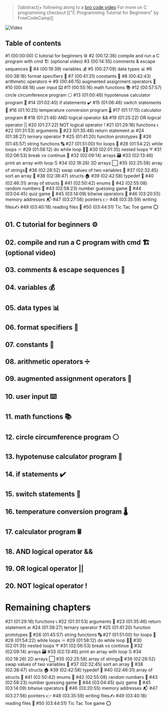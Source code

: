 
>[!abstract]+
>following along to a [bro code video](https://www.youtube.com/watch?v=87SH2Cn0s9A)
>For more on C programming checkout  [["C Programming Tutorial for Beginners" by FreeCodeCamp]]


![Video](https://www.youtube.com/watch?v=87SH2Cn0s9A)


## Table of contents
#1   (00:00:00) C 
tutorial for beginners ⚙️
#2   (00:12:36) compile and run a C program with cmd 🏗️ (optional video)
#3   (00:14:35) comments & escape sequences 💬
#4   (00:19:39) variables 💰
#5   (00:27:09) data types 📊
#6   (00:38:16) format specifiers 🔧
#7   (00:41:31) constants 🚫
#8   (00:42:43) arithmetic operators ➗
#9   (00:46:15) augmented assignment operators 🧮
#10 (00:48:18) user input ⌨️
#11 (00:55:16) math functions 📚
#12 (00:57:57) circle circumference program ⚪
#13 (01:00:46) hypotenuse calculator program 📐
#14 (01:02:40) if statements ✔️
#15 (01:06:46) switch statements 🔽
#16 (01:10:25) temperature conversion program 🌡️
#17 (01:17:15) calculator program 🖩
#18 (01:21:46) AND logical operator &&
#19 (01:25:22) OR logical operator ||
#20 (01:27:22) NOT logical operator !
#21 (01:29:16) functions 📞
#22 (01:31:53) arguments 📧
#23 (01:35:46) return statement 🔙
#24 (01:38:27) ternary operator ❓
#25 (01:41:20) function prototypes 🤖
#26 (01:45:57) string functions 🔠
#27 (01:51:00) for loops 🔁
#28 (01:54:22) while loops ♾️
#29 (01:58:12) do while loop 🤸‍♂️
#30 (02:01:35) nested loops ➰
#31 (02:06:53) break vs continue 🥊
#32 (02:09:14) arrays 🗃️
#33 (02:13:46) print an array with loop 🔃
#34 (02:18:26) 2D arrays ⬜
#35 (02:25:58) array of strings🧵
#36 (02:28:52) swap values of two variables 🥤
#37 (02:32:45) sort an array 💱
#38 (02:38:47) structs 🏠
#39 (02:42:58) typedef 📛
#40 (02:46:31) array of structs 🏫
#41 (02:50:42) enums 📅
#42 (02:55:08) random numbers 🎲
#43 (02:58:23) number guessing game 🔢
#44 (03:04:45) quiz game 💯
#45 (03:14:09) bitwise operators 🔣
#46 (03:20:55) memory addresses 📬
#47 (03:27:56) pointers 👉
#48 (03:35:59) writing files✍️
#49 (03:40:18) reading files 🔎
#50 (03:44:51) Tic Tac Toe game ⭕




## 01. C tutorial for beginners ⚙️


## 02. compile and run a C program with cmd 🏗️ (optional video)



## 03. comments & escape sequences 💬


## 04. variables 💰


## 05. data types 📊


## 06. format specifiers 🔧


## 07. constants 🚫


## 08. arithmetic operators ➗


## 09. augmented assignment operators 🧮


## 10. user input ⌨️


## 11. math functions 📚


## 12. circle circumference program ⚪


## 13. hypotenuse calculator program 📐


## 14. if statements ✔️


## 15. switch statements 🔽


## 16. temperature conversion program 🌡️


## 17. calculator program 🖩


## 18. AND logical operator &&


## 19. OR logical operator ||


## 20. NOT logical operator !



# Remaining chapters
#21 (01:29:16) functions 📞
#22 (01:31:53) arguments 📧
#23 (01:35:46) return statement 🔙
#24 (01:38:27) ternary operator ❓
#25 (01:41:20) function prototypes 🤖
#26 (01:45:57) string functions 🔠
#27 (01:51:00) for loops 🔁
#28 (01:54:22) while loops ♾️
#29 (01:58:12) do while loop 🤸‍♂️
#30 (02:01:35) nested loops ➰
#31 (02:06:53) break vs continue 🥊
#32 (02:09:14) arrays 🗃️
#33 (02:13:46) print an array with loop 🔃
#34 (02:18:26) 2D arrays ⬜
#35 (02:25:58) array of strings🧵
#36 (02:28:52) swap values of two variables 🥤
#37 (02:32:45) sort an array 💱
#38 (02:38:47) structs 🏠
#39 (02:42:58) typedef 📛
#40 (02:46:31) array of structs 🏫
#41 (02:50:42) enums 📅
#42 (02:55:08) random numbers 🎲
#43 (02:58:23) number guessing game 🔢
#44 (03:04:45) quiz game 💯
#45 (03:14:09) bitwise operators 🔣
#46 (03:20:55) memory addresses 📬
#47 (03:27:56) pointers 👉
#48 (03:35:59) writing files✍️
#49 (03:40:18) reading files 🔎
#50 (03:44:51) Tic Tac Toe game ⭕